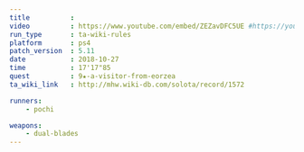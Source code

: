 ```yaml
---
title          :
video          : https://www.youtube.com/embed/ZEZavDFC5UE #https://youtu.be/ZEZavDFC5UE
run_type       : ta-wiki-rules
platform       : ps4
patch_version  : 5.11
date           : 2018-10-27
time           : 17'17"85
quest          : 9★-a-visitor-from-eorzea
ta_wiki_link   : http://mhw.wiki-db.com/solota/record/1572

runners:
    - pochi

weapons:
    - dual-blades
---
```

